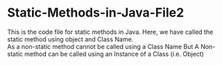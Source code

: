 # Static-Methods-in-Java-File2
This is the code file for static methods in Java. Here, we have called the static method using object and Class Name.  
As a non-static method cannot be called using a Class Name 
But A Non-static method can be called using an Instance of a Class (i.e. Object)
